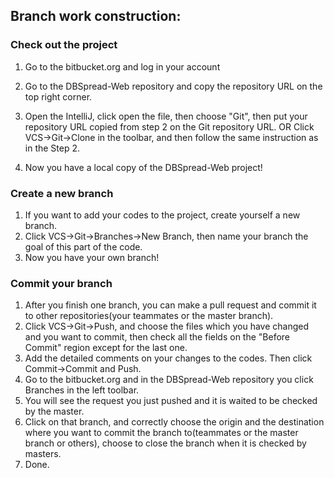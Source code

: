 ## Branch work construction:

### Check out the project

1. Go to the bitbucket.org and log in your account
2. Go to the DBSpread-Web repository and copy the repository URL on the
   top right corner.
3. Open the IntelliJ, click open the file, then choose "Git", then put your
   repository URL copied from step 2 on the Git repository URL.
OR
   Click VCS->Git->Clone in the toolbar, and then follow the same instruction
   as in the Step 2.

4. Now you have a local copy of the DBSpread-Web project!


### Create a new branch

1. If you want to add your codes to the project, create yourself a new branch.
2. Click VCS->Git->Branches->New Branch, then name your branch the goal of
this part of the code.
3. Now you have your own branch!


### Commit your branch

1. After you finish one branch, you can make a pull request and commit it to
  other repositories(your teammates or the master branch).
2. Click VCS->Git->Push, and choose the files which you have changed and you
  want to commit, then check all the fields on the "Before Commit" region except
  for the last one.
3. Add the detailed comments on your changes to the codes. Then click
  Commit->Commit and Push.
4. Go to the bitbucket.org and in the DBSpread-Web repository you click Branches
  in the left toolbar.
5. You will see the request you just pushed and it is waited to be checked by
  the master.
6. Click on that branch, and correctly choose the origin and the destination
  where you want to commit the branch to(teammates or the master branch or others),
  choose to close the branch when it is checked by masters.
7. Done.




